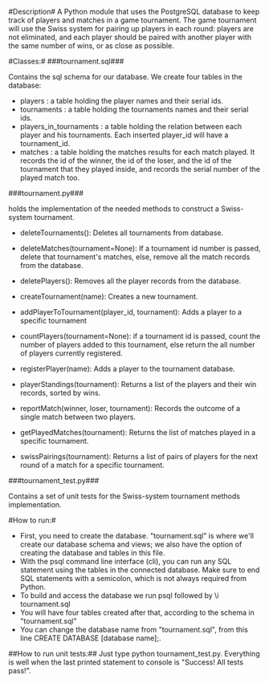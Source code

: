 #Description#
A Python module that uses the PostgreSQL database to keep track of players and matches in a game tournament.
The game tournament will use the Swiss system for pairing up players in each round: players are not eliminated,
and each player should be paired with another player with the same number of wins, or as close as possible.

#Classes:#
###tournament.sql###

Contains the sql schema for our database. We create four tables in the database:
- players : a table holding the player names and their serial ids.
- tournaments : a table holding the tournaments names and their serial ids.
- players_in_tournaments : a table holding the relation between each player and his tournaments. Each inserted player_id
will have a tournament_id.
- matches : a table holding the matches results for each match played. It records the id of the winner, the id of the
loser, and the id of the tournament that they played inside, and records the serial number of the played match too.

###tournament.py###

holds the implementation of the needed methods to construct a Swiss-system tournament.

- deleteTournaments(): Deletes all tournaments from database.

- deleteMatches(tournament=None): If a tournament id number is passed, delete that tournament's matches, else,
remove all the match records from the database.

- deletePlayers(): Removes all the player records from the database.

- createTournament(name): Creates a new tournament.

- addPlayerToTournament(player_id, tournament): Adds a player to a specific tournament

- countPlayers(tournament=None): if a tournament id is passed, count the number of players added to this tournament, else
return the all number of players currently registered.

- registerPlayer(name): Adds a player to the tournament database.

- playerStandings(tournament): Returns a list of the players and their win records, sorted by wins.

- reportMatch(winner, loser, tournament): Records the  outcome of a single match between two players.

- getPlayedMatches(tournament): Returns the list of matches played in a specific tournament.

- swissPairings(tournament): Returns a list of pairs of players for the next round of a match for a specific tournament.

###tournament_test.py###

Contains a set of unit tests for the Swiss-system tournament methods implementation.

#How to run:#
- First, you need to create the database. "tournament.sql" is where we'll create our database schema and views; we also have the option of creating the database and tables in this file.
- With the  psql command line interface (cli), you can run any SQL statement using the tables in the connected database. Make sure to end SQL statements with a semicolon, which is not always required from Python.
- To build and access the database we run psql followed by \i tournament.sql
- You will have four tables created after that, according to the schema in "tournament.sql"
- You can change the database name from "tournament.sql", from this line CREATE DATABASE [database name];.

##How to run unit tests:##
Just type python tournament_test.py.
Everything is well when the last printed statement to console is "Success!  All tests pass!".

